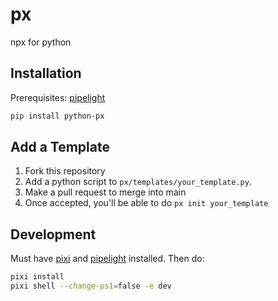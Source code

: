 # px

npx for python


## Installation

Prerequisites: [pipelight](https://pipelight.dev)

```bash
pip install python-px
```

## Add a Template

1. Fork this repository
2. Add a python script to `px/templates/your_template.py`.
3. Make a pull request to merge into main
4. Once accepted, you'll be able to do `px init your_template`

## Development

Must have [pixi](https://pixi.sh) and [pipelight](https://pipelight.dev) installed.
Then do:

```bash
pixi install
pixi shell --change-ps1=false -e dev
```
